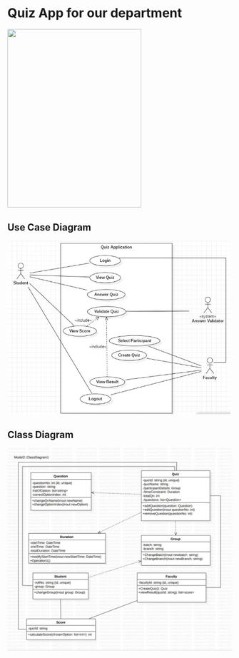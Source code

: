 <h1>Quiz App for our department</h1>
<img src="https://media.giphy.com/media/vUXpDIyU8Lx4fBRZwD/giphy.gif" width="300" height="400" />
<h2> Use Case Diagram </h2>
<img width=500 alt="usecase diagram" src="https://github.com/MikiPAUL/Kwiz-It/blob/main/assets/images/usecase-diagram.jpeg?raw=true">
<h2> Class Diagram </h2>
<img width=600 alt="usecase diagram" src="https://github.com/MikiPAUL/Kwiz-It/blob/main/assets/images/class-diagram.jpeg?raw=true">
